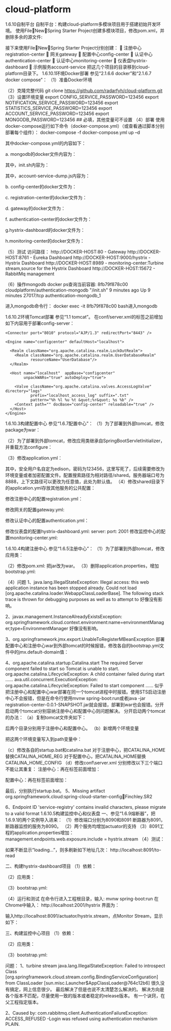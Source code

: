 # cloud-platform
1.6.10自制平台
自制平台：构建cloud-platform多模块项目用于搭建初始开发环境。
使用FileNewSpring Starter Project创建多模块项目，修改pom.xml，并删除多余的源文件:
 
接下来使用FileNewSpring Starter Project分别创建：
	注册中心registration-center
	网关gateway
	配置中心config-center
	认证中心authentication-center
	认证中心monitoring-center
	仪表盘hystrix-dashboard
	示例服务account-service
把这几个项目的目录移到cloud-platform目录下。
1.6.10.1环境Docker部署
参见“2.1.6.6 docker”和“2.1.6.7 docker compose”：
（1）准备Docker环境

（2）克隆完整代码
git clone https://github.com/radarfyh/cloud-platform.git
（3）设置环境变量
export CONFIG_SERVICE_PASSWORD=123456
export NOTIFICATION_SERVICE_PASSWORD=123456
export STATISTICS_SERVICE_PASSWORD=123456
export ACCOUNT_SERVICE_PASSWORD=123456
export MONGODB_PASSWORD=123456 ## 必填，其他变量可不设置
（4）部署
使用docker-compose运行如下命令（docker-compose.yml）（或查看通过脚本分别部署每个组件）：
docker-compose -f docker-compose.yml up –d

其中docker-compose.yml的内容如下：
 
 

a. mongodb的docker文件内容为：
 
其中，init.sh内容为：
 
其中，account-service-dump.js内容为：
 
b. config-center的docker文件为：
 
c. registration-center的docker文件为：
 
d. gateway的docker文件为：
 
f. authentication-center的docker文件为：
 
g.hystrix-dashboard的docker文件为：
 
h.monitoring-center的docker文件为：
 

（5）测试
访问路径：
http://DOCKER-HOST:80 - Gateway
http://DOCKER-HOST:8761 - Eureka Dashboard
http://DOCKER-HOST:9000/hystrix - Hystrix Dashboard
http://DOCKER-HOST:8989 - monitoring-center:Turbine stream,source for the Hystrix Dashboard
http://DOCKER-HOST:15672 - RabbitMq management 

（6）操作mongodb
docker ps查询当前容器:
8fb79f878c00 cloudplatform/authentication-mongodb "/init.sh" 9 minutes ago Up 9 minutes             27017/tcp authentication-mongodb_1

进入mongodb命令行：
docker exec -it 8fb79f878c00  bash进入mongodb

1.6.10.2环境Tomcat部署
参见“1.1 tomcat”。
在conf/server.xml的</Server>标签之前增加如下内容用于部署config-server：
  <Service name="configcenter">
    <Connector port="8888" protocol="HTTP/1.1"
               connectionTimeout="20000"
               redirectPort="8443" />

    <Connector port="8010" protocol="AJP/1.3" redirectPort="8443" />

    <Engine name="configcenter" defaultHost="localhost">

      <Realm className="org.apache.catalina.realm.LockOutRealm">
        <Realm className="org.apache.catalina.realm.UserDatabaseRealm"
               resourceName="UserDatabase"/>
      </Realm>

      <Host name="localhost"  appBase="configcenter"
            unpackWARs="true" autoDeploy="true">

        <Valve className="org.apache.catalina.valves.AccessLogValve" directory="logs"
               prefix="localhost_access_log" suffix=".txt"
               pattern="%h %l %u %t &quot;%r&quot; %s %b" />
		<Context path="" docBase="config-center" reloadable="true" />
      </Host>
    </Engine>
  </Service>

1.6.10.3构建配置中心
参见“1.6.7配置中心”：
（1）为了部署到外部tomcat，修改package为war：
 
（2）为了部署到外部tomcat，修改应用类继承自SpringBootServletInitializer，并重载方法configure：
 
（3）修改application.yml：
 
其中，安全用户名自定为edison，密码为123456，这里写死了，后续需要修改为环境变量或者加密配置文件。配置搜索路径为相对路径/shared。服务器端口号为8888，上下文路径可以更改为任意值，此处为默认值。
（4）修改shared目录下的application.yml存放其他服务的公共配置：
 
修改注册中心的配置registration.yml：
 
修改网关的配置gateway.yml:
 
修改认证中心的配置authentication.yml：
 
修改仪表盘的配置hystrix-dashboard.yml:
server:
  port: 2001
修改监控中心的配置monitoring-center.yml:
 
1.6.10.4构建注册中心
参见“1.6.5注册中心”：
（1）为了部署到外部tomcat，修改应用类：
 
（2）修改pom.xml:
把<packaging>jar</packaging>改为<packaging>war</packaging>。
（3）删除application.properties，增加bootstrap.yml:
 
（4）问题
1、java.lang.IllegalStateException: Illegal access: this web application instance has been stopped already. Could not load [org.apache.catalina.loader.WebappClassLoaderBase]. The following stack trace is thrown for debugging purposes as well as to attempt to
好像没有影响。

2、javax.management.InstanceAlreadyExistsException: 
org.springframework.cloud.context.environment:name=environmentManager,type=EnvironmentManager
好像没有影响。

3、org.springframework.jmx.export.UnableToRegisterMBeanException
部署配置中心和注册中心war到外部tomcat的时候报错，修改各自的bootstrap.yml文件中的jmx.default-domain值：
 

4、org.apache.catalina.startup.Catalina.start The required Server component failed to start so Tomcat is unable to start.
 org.apache.catalina.LifecycleException: A child container failed during start ……
ava.util.concurrent.ExecutionException: org.apache.catalina.LifecycleException: Failed to start component ……
似乎把注册中心和配置中心war部署在同一个tomcat进程中时报错。使用STS启动注册中心不会报错，但是在命令行使用mvnw spring-boot:run或者java -jar registration-center-0.0.1-SNAPSHOT.jar就会报错，部署到war也会报错。分开启动两个tomcat分别容纳注册中心和配置中心则问题解决。
分开启动两个tomcat的办法：
（a）复制tomcat文件夹如下：
 
后两个目录分别用于注册中心和配置中心。
（b）新增两个环境变量
 
把这两个环境变量写入到path变量中：
 
（c）修改各自的startup.bat和catalina.bat
对于注册中心，把CATALINA_HOME替换CATALINA_HOME_REG
对于配置中心，把CATALINA_HOME替换CATALINA_HOME_CONFIG
（d）修改conf\server.xml
分别修改以下三个端口不能让其重复：
<Server port="8005" shutdown="SHUTDOWN">
<Connector port="8081" protocol="HTTP/1.1" connectionTimeout="20000"  redirectPort="8443" />
<Connector port="8009" protocol="AJP/1.3" redirectPort="8443" />
注册中心：再在</server>标签前面增加：
 
配置中心：再在</server>标签前面增加：
 
最后，分别执行startup.bat。
5、Missing artifact org.springframework.cloud:spring-cloud-starter-config:jar:Finchley.SR2

6、Endpoint ID 'service-registry' contains invalid characters, please migrate to a valid format
1.6.10.5构建监控中心和仪表盘
一、参见“1.6.9熔断器”，把1.6.9.1的两个实例导入进来：
（1）修改端口分别为8090和8091
断路器为8091，断路器监控的服务为8090。
（2）两个服务均增加actuator的支持
（3）8091工程的application.properties增加：
management.endpoints.web.exposure.include = hystrix.stream
（4）测试：
 
如果不断显示”loading…”，则多刷新如下地址几次：
http://localhost:8091/to-read

二、构建hystrix-dashboard项目
（1）依赖：
 
（2）应用类：
 
（3）bootstrap.yml:
 

（4）运行和测试
在命令行进入工程根目录，输入:
mvnw spring-boot:run
在Chrome中输入：
http://localhost:2001/hystrix
界面为：
 
输入http://localhost:8091/actuator/hystrix.stream，点Monitor Stream，显示如下：
 

三、构建监控中心项目
（1）依赖：
 
（2）应用类：
 
（3）bootstrap.yml:
 

问题：
1、turbine stream java.lang.IllegalStateException: Failed to introspect Class [org.springframework.cloud.stream.config.BindingServiceConfiguration] from ClassLoader [sun.misc.Launcher$AppClassLoader@764c12b6]
很久没有搞定，网上信息很少。
最后解决了但是也说不太清楚怎么解决的。
解决方向是各个版本不匹配，尽量使用一致的版本或者稳定的release版本。
有一个诀窍，在父工程指定版本。

2、Caused by: com.rabbitmq.client.AuthenticationFailureException: ACCESS_REFUSED -Login was refused using authentication mechanism PLAIN.
